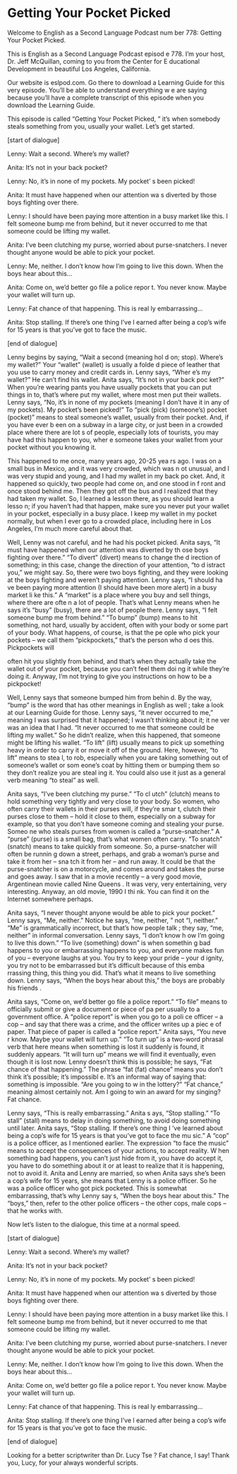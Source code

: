 # Getting Your Pocket Picked

Welcome to English as a Second Language Podcast num ber 778: Getting Your Pocket Picked.

This is English as a Second Language Podcast episod e 778.  I’m your host, Dr. Jeff McQuillan, coming to you from the Center for E ducational Development in beautiful Los Angeles, California.

Our website is eslpod.com.  Go there to download a Learning Guide for this very episode.  You’ll be able to understand everything w e are saying because you’ll have a complete transcript of this episode when you  download the Learning Guide.

This episode is called “Getting Your Pocket Picked, ” it’s when somebody steals something from you, usually your wallet.  Let’s get  started.

[start of dialogue]

Lenny:  Wait a second.  Where’s my wallet?

Anita:  It’s not in your back pocket?

Lenny:  No, it’s in none of my pockets.  My pocket’ s been picked!

Anita:  It must have happened when our attention wa s diverted by those boys fighting over there.

Lenny:  I should have been paying more attention in  a busy market like this.  I felt someone bump me from behind, but it never occurred to me that someone could be lifting my wallet.

Anita:  I’ve been clutching my purse, worried about  purse-snatchers.  I never thought anyone would be able to pick your pocket.

Lenny:  Me, neither.  I don’t know how I’m going to  live this down.  When the boys hear about this…

Anita:  Come on, we’d better go file a police repor t.  You never know.  Maybe your wallet will turn up.

Lenny:  Fat chance of that happening.  This is real ly embarrassing…

 Anita:  Stop stalling.  If there’s one thing I’ve l earned after being a cop’s wife for 15 years is that you’ve got to face the music.

[end of dialogue]

Lenny begins by saying, “Wait a second (meaning hol d on; stop).  Where’s my wallet?”  Your “wallet” (wallet) is usually a folde d piece of leather that you use to carry money and credit cards in.  Lenny says, “Wher e’s my wallet?”  He can’t find his wallet.  Anita says, “It’s not in your back poc ket?”  When you’re wearing pants you have usually pockets that you can put things in to, that’s where put my wallet, where most men put their wallets.  Lenny says, “No,  it’s in none of my pockets (meaning I don’t have it in any of my pockets).  My  pocket’s been picked!”  To “pick (pick) (someone’s) pocket (pocket)” means to steal someone’s wallet, usually from their pocket.  And, if you have ever b een on a subway in a large city, or just been in a crowded place where there are lot s of people, especially lots of tourists, you may have had this happen to you, wher e someone takes your wallet from your pocket without you knowing it.

This happened to me once, many years ago, 20-25 yea rs ago.  I was on a small bus in Mexico, and it was very crowded, which was n ot unusual, and I was very stupid and young, and I had my wallet in my back po cket.  And, it happened so quickly, two people had come on, and one stood in f ront and once stood behind me.  Then they got off the bus and I realized that they had taken my wallet.  So, I learned a lesson there, as you should learn a lesso n; if you haven’t had that happen, make sure you never put your wallet in your  pocket, especially in a busy place.  I keep my wallet in my pocket normally, but  when I ever go to a crowded place, including here in Los Angeles, I’m much more  careful about that.

Well, Lenny was not careful, and he had his pocket picked.  Anita says, “It must have happened when our attention was diverted by th ose boys fighting over there.”  “To divert” (divert) means to change the d irection of something; in this case, change the direction of your attention, “to d istract you,” we might say.  So, there were two boys fighting, and they were looking  at the boys fighting and weren’t paying attention.  Lenny says, “I should ha ve been paying more attention (I should have been more alert) in a busy market li ke this.”  A “market” is a place where you buy and sell things, where there are ofte n a lot of people.  That’s what Lenny means when he says it’s “busy” (busy), there are a lot of people there. Lenny says, “I felt someone bump me from behind.”  “To bump” (bump) means to hit something, not hard, usually by accident, often  with your body or some part of your body.  What happens, of course, is that the pe ople who pick your pockets – we call them “pickpockets,” that’s the person who d oes this.  Pickpockets will

often hit you slightly from behind, and that’s when  they actually take the wallet out of your pocket, because you can’t feel them doi ng it while they’re doing it. Anyway, I’m not trying to give you instructions on how to be a pickpocket!

Well, Lenny says that someone bumped him from behin d.  By the way, “bump” is the word that has other meanings in English as well ; take a look at our Learning Guide for those.  Lenny says, “it never occurred to  me,” meaning I was surprised that it happened; I wasn’t thinking about it; it ne ver was an idea that I had.  “It never occurred to me that someone could be lifting my wallet.”  So he didn’t realize, when this happened, that someone might be lifting his wallet.  “To lift” (lift) usually means to pick up something heavy in order to carry it or move it off of the ground.  Here, however, “to lift” means to stea l, to rob, especially when you are taking something out of someone’s wallet or som eone’s coat by hitting them or bumping them so they don’t realize you are steal ing it.  You could also use it just as a general verb meaning “to steal” as well.

Anita says, “I’ve been clutching my purse.”  “To cl utch” (clutch) means to hold something very tightly and very close to your body.   So women, who often carry their wallets in their purses will, if they’re smar t, clutch their purses close to them – hold it close to them, especially on a subway for  example, so that you don’t have someone coming and stealing your purse.  Someo ne who steals purses from women is called a “purse-snatcher.”  A “purse”  (purse) is a small bag, that’s what women often carry.  “To snatch” (snatch) means  to take quickly from someone.  So, a purse-snatcher will often be runnin g down a street, perhaps, and grab a woman’s purse and take it from her – sna tch it from her – and run away.  It could be that the purse-snatcher is on a motorcycle, and comes around and takes the purse and goes away.  I saw that in a  movie recently – a very good movie, Argentinean movie called Nine Queens .  It was very, very entertaining, very interesting.  Anyway, an old movie, 1990 I thi nk.  You can find it on the Internet somewhere perhaps.

Anita says, “I never thought anyone would be able to pick your pocket.”  Lenny says, “Me, neither.”  Notice he says, “me, neither, ” not “I, neither.”  “Me” is grammatically incorrect, but that’s how people talk ; they say, “me, neither” in informal conversation.  Lenny says, “I don’t know h ow I’m going to live this down.”  “To live (something) down” is when somethin g bad happens to you or embarrassing happens to you, and everyone makes fun  of you – everyone laughs at you.  You try to keep your pride – your d ignity, you try not to be embarrassed but it’s difficult because of this emba rrassing thing, this thing you did.  That’s what it means to live something down.  Lenny says, “When the boys hear about this,” the boys are probably his friends .

Anita says, “Come on, we’d better go file a police report.”  “To file” means to officially submit or give a document or piece of pa per usually to a government office.  A “police report” is when you go to a poli ce officer – a cop – and say that there was a crime, and the officer writes up a piec e of paper.  That piece of paper is called a “police report.”  Anita says, “You neve r know.  Maybe your wallet will turn up.”  “To turn up” is a two-word phrasal verb that here means when something is lost it suddenly is found, it suddenly  appears.  “It will turn up” means we will find it eventually, even though it is lost now.  Lenny doesn’t think this is possible; he says, “Fat chance of that happening.”  The phrase “fat (fat) chance” means you don’t think it’s possible; it’s impossibl e.  It’s an informal way of saying that: something is impossible.  “Are you going to w in the lottery?”  “Fat chance,” meaning almost certainly not.  Am I going to win an  award for my singing?  Fat chance.

Lenny says, “This is really embarrassing.”  Anita s ays, “Stop stalling.”  “To stall” (stall) means to delay in doing something, to avoid  doing something until later. Anita says, “Stop stalling.  If there’s one thing I ’ve learned about being a cop’s wife for 15 years is that you’ve got to face the mu sic.”  A “cop” is a police officer, as I mentioned earlier.  The expression “to face the music” means to accept the consequences of your actions, to accept reality.  W hen something bad happens, you can’t just hide from it, you have do accept it,  you have to do something about it or at least to realize that it is happening, not  to avoid it.  Anita and Lenny are married, so when Anita says she’s been a cop’s wife  for 15 years, she means that Lenny is a police officer.  So he was a police  officer who got pick pocketed. This is somewhat embarrassing, that’s why Lenny say s, “When the boys hear about this.”  The “boys,” then, refer to the other police officers – the other cops, male cops – that he works with.

Now let’s listen to the dialogue, this time at a normal speed.

[start of dialogue]

Lenny:  Wait a second.  Where’s my wallet?

Anita:  It’s not in your back pocket?

Lenny:  No, it’s in none of my pockets.  My pocket’ s been picked!

Anita:  It must have happened when our attention wa s diverted by those boys fighting over there.

Lenny:  I should have been paying more attention in  a busy market like this.  I felt someone bump me from behind, but it never occurred to me that someone could be lifting my wallet.

Anita:  I’ve been clutching my purse, worried about  purse-snatchers.  I never thought anyone would be able to pick your pocket.

Lenny:  Me, neither.  I don’t know how I’m going to  live this down.  When the boys hear about this…

Anita:  Come on, we’d better go file a police repor t.  You never know.  Maybe your wallet will turn up.

Lenny:  Fat chance of that happening.  This is real ly embarrassing…

Anita:  Stop stalling.  If there’s one thing I’ve l earned after being a cop’s wife for 15 years is that you’ve got to face the music.

[end of dialogue]

Looking for a better scriptwriter than Dr. Lucy Tse ?  Fat chance, I say!  Thank you, Lucy, for your always wonderful scripts.





